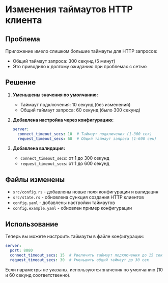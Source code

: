 # Изменения таймаутов HTTP клиента

## Проблема
Приложение имело слишком большие таймауты для HTTP запросов:
- Общий таймаут запроса: 300 секунд (5 минут)
- Это приводило к долгому ожиданию при проблемах с сетью

## Решение
1. **Уменьшены значения по умолчанию:**
   - Таймаут подключения: 10 секунд (без изменений)
   - Общий таймаут запроса: 60 секунд (было 300 секунд)

2. **Добавлена настройка через конфигурацию:**
   ```yaml
   server:
     connect_timeout_secs: 10  # Таймаут подключения (1-300 сек)
     request_timeout_secs: 60  # Общий таймаут запроса (1-600 сек)
   ```

3. **Добавлена валидация:**
   - `connect_timeout_secs`: от 1 до 300 секунд
   - `request_timeout_secs`: от 1 до 600 секунд

## Файлы изменены
- `src/config.rs` - добавлены новые поля конфигурации и валидация
- `src/state.rs` - обновлена функция создания HTTP клиентов
- `config.yaml` - добавлены настройки таймаутов
- `config.example.yaml` - обновлен пример конфигурации

## Использование
Теперь вы можете настроить таймауты в файле конфигурации:

```yaml
server:
  port: 8080
  connect_timeout_secs: 15  # Увеличить таймаут подключения до 15 сек
  request_timeout_secs: 30  # Уменьшить общий таймаут до 30 сек
```

Если параметры не указаны, используются значения по умолчанию (10 и 60 секунд соответственно).